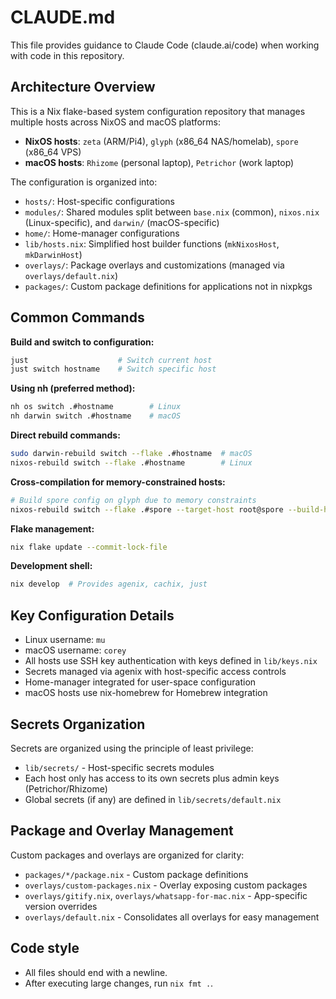 # CLAUDE.md

This file provides guidance to Claude Code (claude.ai/code) when working with code in this repository.

## Architecture Overview

This is a Nix flake-based system configuration repository that manages multiple hosts across NixOS and macOS platforms:

- **NixOS hosts**: `zeta` (ARM/Pi4), `glyph` (x86_64 NAS/homelab), `spore` (x86_64 VPS)
- **macOS hosts**: `Rhizome` (personal laptop), `Petrichor` (work laptop)

The configuration is organized into:
- `hosts/`: Host-specific configurations
- `modules/`: Shared modules split between `base.nix` (common), `nixos.nix` (Linux-specific), and `darwin/` (macOS-specific)
- `home/`: Home-manager configurations
- `lib/hosts.nix`: Simplified host builder functions (`mkNixosHost`, `mkDarwinHost`)
- `overlays/`: Package overlays and customizations (managed via `overlays/default.nix`)
- `packages/`: Custom package definitions for applications not in nixpkgs

## Common Commands

**Build and switch to configuration:**
```bash
just                    # Switch current host
just switch hostname    # Switch specific host
```

**Using nh (preferred method):**
```bash
nh os switch .#hostname        # Linux
nh darwin switch .#hostname    # macOS
```

**Direct rebuild commands:**
```bash
sudo darwin-rebuild switch --flake .#hostname  # macOS
nixos-rebuild switch --flake .#hostname        # Linux
```

**Cross-compilation for memory-constrained hosts:**
```bash
# Build spore config on glyph due to memory constraints
nixos-rebuild switch --flake .#spore --target-host root@spore --build-host localhost
```

**Flake management:**
```bash
nix flake update --commit-lock-file
```

**Development shell:**
```bash
nix develop  # Provides agenix, cachix, just
```

## Key Configuration Details

- Linux username: `mu`
- macOS username: `corey`
- All hosts use SSH key authentication with keys defined in `lib/keys.nix`
- Secrets managed via agenix with host-specific access controls
- Home-manager integrated for user-space configuration
- macOS hosts use nix-homebrew for Homebrew integration

## Secrets Organization

Secrets are organized using the principle of least privilege:
- `lib/secrets/` - Host-specific secrets modules
- Each host only has access to its own secrets plus admin keys (Petrichor/Rhizome)
- Global secrets (if any) are defined in `lib/secrets/default.nix`

## Package and Overlay Management

Custom packages and overlays are organized for clarity:
- `packages/*/package.nix` - Custom package definitions
- `overlays/custom-packages.nix` - Overlay exposing custom packages
- `overlays/gitify.nix`, `overlays/whatsapp-for-mac.nix` - App-specific version overrides
- `overlays/default.nix` - Consolidates all overlays for easy management

## Code style

- All files should end with a newline.
- After executing large changes, run `nix fmt .`.
